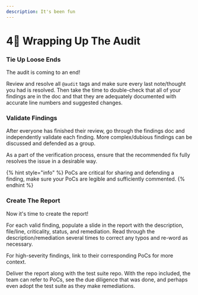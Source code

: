 ```yaml
---
description: It's been fun
---
```


# 4⃣ Wrapping Up The Audit

### Tie Up Loose Ends

The audit is coming to an end!&#x20;

Review and resolve all `@audit` tags and make sure every last note/thought you had is resolved. Then take the time to double-check that all of your findings are in the doc and that they are adequately documented with accurate line numbers and suggested changes.



### Validate Findings

After everyone has finished their review, go through the findings doc and independently validate each finding. More complex/dubious findings can be discussed and defended as a group.&#x20;

As a part of the verification process, ensure that the recommended fix fully resolves the issue in a desirable way.&#x20;

{% hint style="info" %}
PoCs are critical for sharing and defending a finding, make sure your PoCs are legible and sufficiently commented.
{% endhint %}



### Create The Report

Now it's time to create the report!&#x20;

For each valid finding, populate a slide in the report with the description, file/line, criticality, status, and remediation. Read through the description/remediation several times to correct any typos and re-word as necessary.

For high-severity findings, link to their corresponding PoCs for more context.

Deliver the report along with the test suite repo. With the repo included, the team can refer to PoCs, see the due diligence that was done, and perhaps even adopt the test suite as they make remediations.
